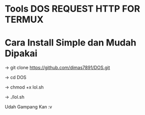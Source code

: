 # Tools DOS REQUEST HTTP FOR TERMUX 

# Cara Install Simple dan Mudah Dipakai

-> git clone https://github.com/dimas7891/DOS.git

-> cd DOS

-> chmod +x lol.sh

-> ./lol.sh

Udah Gampang Kan :v 

